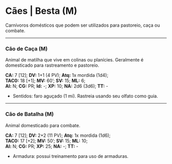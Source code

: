 # Cães | Besta (M)

Carnívoros domésticos que podem ser utilizados para pastoreio, caça ou combate.

---

### Cão de Caça (M)

Animal de matilha que vive em colinas ou planícies. Geralmente é domesticado para rastreamento e pastoreio.

**CA:** 7 [12]; **DV:** 1+1 (4 PV); **Atq:** 1x mordida (1d4);  
**TAC0:** 18 [+1]; **MV:** 60’; **SV:** 15; **ML:** 6;  
**Al:** N; **CG:** PR; **Id:** -; **XP:** 10; **NA:** 2d6 (3d6); **TT:** -

- Sentidos: faro aguçado (1 mi). Rastreia usando seu olfato como guia.

---

### Cão de Batalha (M)

Animal domesticado para combate.

**CA:** 7 [12]; **DV:** 2+2 (11 PV); **Atq:** 1x mordida (1d6);  
**TAC0:** 17 [+2]; **MV:** 50’; **SV:** 15; **ML:** 10;  
**Al:** N; **CG:** PR; **XP:** 25; **NA:** -; **TT:** -

- Armadura: possui treinamento para uso de armaduras.
